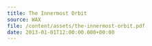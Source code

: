 ```yaml
---
title: The Innermost Orbit
source: WAX
file: /content/assets/the-innermost-orbit.pdf
date: 2013-01-01T12:00:00.000+00:00
---
```

